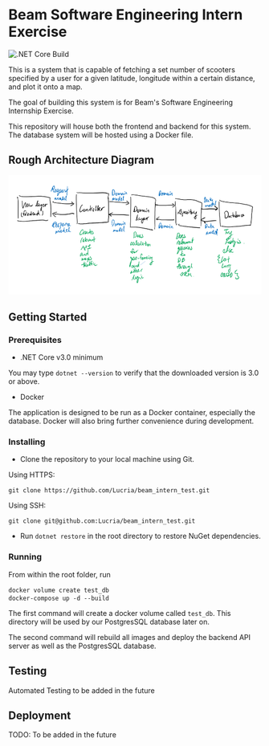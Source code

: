 # Beam Software Engineering Intern Exercise
![.NET Core Build](https://github.com/Lucria/beam_intern_test/workflows/.NET%20Core%20Build/badge.svg)

This is a system that is capable of fetching a set number of 
scooters specified by a user for a given latitude, longitude within 
a certain distance, and plot it onto a map. 

The goal of building this system is for Beam's Software Engineering Internship
Exercise. 

This repository will house both the frontend and backend for this system.
The database system will be hosted using a Docker file.

## Rough Architecture Diagram
![](Rough%20Architecture%20Diagram.png) 

## Getting Started
### Prerequisites
* .NET Core v3.0 minimum

You may type `dotnet --version` to verify that the downloaded version is 3.0 or above.

* Docker

The application is designed to be run as a Docker container, especially the database.
Docker will also bring further convenience during development.  

### Installing

* Clone the repository to your local machine using Git.  

Using HTTPS:
```
git clone https://github.com/Lucria/beam_intern_test.git
```

Using SSH:

```
git clone git@github.com:Lucria/beam_intern_test.git
```

* Run `dotnet restore` in the root directory to restore NuGet dependencies.

### Running
From within the root folder, run 
```
docker volume create test_db
docker-compose up -d --build
```
The first command will create a docker volume called `test_db`. This directory will
be used by our PostgresSQL database later on.

The second command will rebuild all images 
and deploy the backend API server as well as the PostgresSQL
database.

## Testing

Automated Testing to be added in the future

## Deployment

TODO: To be added in the future

